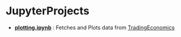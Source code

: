# JupyterProjects

+ **[plotting.ipynb](plotting.ipynb)** : Fetches and Plots data from [TradingEconomics](https://www.tradingeconomics.com)
